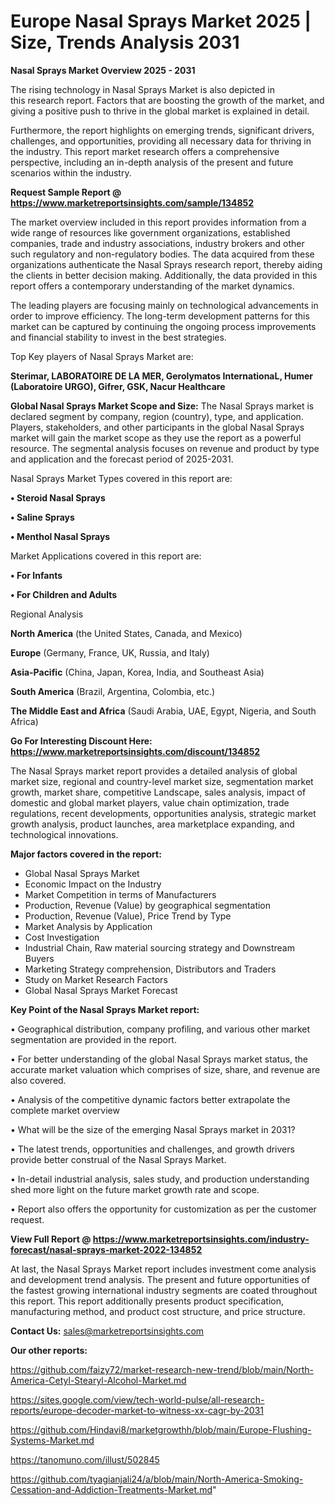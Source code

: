 # Europe Nasal Sprays Market 2025 | Size, Trends Analysis 2031

<Strong> Nasal Sprays Market Overview 2025 - 2031</strong>

The rising technology in Nasal Sprays Market is also depicted in this research report. Factors that are boosting the growth of the market, and giving a positive push to thrive in the global market is explained in detail.

Furthermore, the report highlights on emerging trends, significant drivers, challenges, and opportunities, providing all necessary data for thriving in the industry. This report market research offers a comprehensive perspective, including an in-depth analysis of the present and future scenarios within the industry.

<strong>Request Sample Report @ <a href=https://www.marketreportsinsights.com/sample/134852>https://www.marketreportsinsights.com/sample/134852</a></strong>

The market overview included in this report provides information from a wide range of resources like government organizations, established companies, trade and industry associations, industry brokers and other such regulatory and non-regulatory bodies. The data acquired from these organizations authenticate the Nasal Sprays research report, thereby aiding the clients in better decision making. Additionally, the data provided in this report offers a contemporary understanding of the market dynamics.

The leading players are focusing mainly on technological advancements in order to improve efficiency. The long-term development patterns for this market can be captured by continuing the ongoing process improvements and financial stability to invest in the best strategies.

Top Key players of Nasal Sprays Market are:

<strong>Sterimar, LABORATOIRE DE LA MER, Gerolymatos InternationaL, Humer (Laboratoire URGO), Gifrer, GSK, Nacur Healthcare</strong>

<strong><b>Global Nasal Sprays Market Scope and Size:</b></strong>
The Nasal Sprays market is declared segment by company, region (country), type, and application. Players, stakeholders, and other participants in the global Nasal Sprays market will gain the market scope as they use the report as a powerful resource. The segmental analysis focuses on revenue and product by type and application and the forecast period of 2025-2031.

Nasal Sprays Market Types covered in this report are:

<strong>• Steroid Nasal Sprays

• Saline Sprays

• Menthol Nasal Sprays</strong>

Market Applications covered in this report are:

<strong>• For Infants

• For Children and Adults</strong> 

Regional Analysis

<strong>North America</strong> (the United States, Canada, and Mexico)

<strong>Europe</strong> (Germany, France, UK, Russia, and Italy)

<strong>Asia-Pacific</strong> (China, Japan, Korea, India, and Southeast Asia)

<strong>South America</strong> (Brazil, Argentina, Colombia, etc.)

<strong>The Middle East and Africa</strong> (Saudi Arabia, UAE, Egypt, Nigeria, and South Africa)

<strong>Go For Interesting Discount Here: <a href=https://www.marketreportsinsights.com/discount/134852>https://www.marketreportsinsights.com/discount/134852</a></strong>

The Nasal Sprays market report provides a detailed analysis of global market size, regional and country-level market size, segmentation market growth, market share, competitive Landscape, sales analysis, impact of domestic and global market players, value chain optimization, trade regulations, recent developments, opportunities analysis, strategic market growth analysis, product launches, area marketplace expanding, and technological innovations.

<strong><b>Major factors covered in the report:</b></strong>
<ul>
  <li>Global Nasal Sprays Market </li>
  <li>Economic Impact on the Industry</li>
  <li>Market Competition in terms of Manufacturers</li>
  <li>Production, Revenue (Value) by geographical segmentation</li>
  <li>Production, Revenue (Value), Price Trend by Type</li>
  <li>Market Analysis by Application</li>
  <li>Cost Investigation</li>
  <li>Industrial Chain, Raw material sourcing strategy and Downstream Buyers</li>
  <li>Marketing Strategy comprehension, Distributors and Traders</li>
  <li>Study on Market Research Factors</li>
  <li>Global Nasal Sprays Market Forecast</li>
</ul>

<strong><b>Key Point of the Nasal Sprays Market report:</b></strong>

• Geographical distribution, company profiling, and various other market segmentation are provided in the report.

• For better understanding of the global Nasal Sprays market status, the accurate market valuation which comprises of size, share, and revenue are also covered.

• Analysis of the competitive dynamic factors better extrapolate the complete market overview

• What will be the size of the emerging Nasal Sprays market in 2031?

• The latest trends, opportunities and challenges, and growth drivers provide better construal of the Nasal Sprays Market.

• In-detail industrial analysis, sales study, and production understanding shed more light on the future market growth rate and scope.

• Report also offers the opportunity for customization as per the customer request.

<strong><b>View Full Report @ <a href=https://www.marketreportsinsights.com/industry-forecast/nasal-sprays-market-2022-134852>https://www.marketreportsinsights.com/industry-forecast/nasal-sprays-market-2022-134852</a></b></strong>


At last, the Nasal Sprays Market report includes investment come analysis and development trend analysis. The present and future opportunities of the fastest growing international industry segments are coated throughout this report. This report additionally presents product specification, manufacturing method, and product cost structure, and price structure.

<strong>Contact Us:</strong>
sales@marketreportsinsights.com

<strong>Our other reports:</strong>

<a href=https://github.com/faizy72/market-research-new-trend/blob/main/North-America-Cetyl-Stearyl-Alcohol-Market.md>https://github.com/faizy72/market-research-new-trend/blob/main/North-America-Cetyl-Stearyl-Alcohol-Market.md</a>

<a href=https://sites.google.com/view/tech-world-pulse/all-research-reports/europe-decoder-market-to-witness-xx-cagr-by-2031>https://sites.google.com/view/tech-world-pulse/all-research-reports/europe-decoder-market-to-witness-xx-cagr-by-2031</a>

<a href=https://github.com/Hindavi8/marketgrowthh/blob/main/Europe-Flushing-Systems-Market.md>https://github.com/Hindavi8/marketgrowthh/blob/main/Europe-Flushing-Systems-Market.md</a>

<a href=https://tanomuno.com/illust/502845>https://tanomuno.com/illust/502845</a>

<a href=https://github.com/tyagianjali24/a/blob/main/North-America-Smoking-Cessation-and-Addiction-Treatments-Market.md>https://github.com/tyagianjali24/a/blob/main/North-America-Smoking-Cessation-and-Addiction-Treatments-Market.md</a>"
